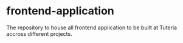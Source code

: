 # frontend-application
The repository to house all frontend application to be built at Tuteria accross different projects.
